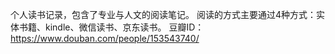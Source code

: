 个人读书记录，包含了专业与人文的阅读笔记。
阅读的方式主要通过4种方式：实体书籍、kindle、微信读书、京东读书。
豆瓣ID：https://www.douban.com/people/153543740/

